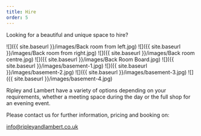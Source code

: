 ```yaml
---
title: Hire
order: 5
---
```


Looking for a beautiful and unique space to hire? 

![]({{ site.baseurl }}/images/Back room from left.jpg)
![]({{ site.baseurl }}/images/Back room from right.jpg)
![]({{ site.baseurl }}/images/Back room centre.jpg)
![]({{ site.baseurl }}/images/Back Room Board.jpg)
![]({{ site.baseurl }}/images/basement-1.jpg)
![]({{ site.baseurl }}/images/basement-2.jpg)
![]({{ site.baseurl }}/images/basement-3.jpg)
![]({{ site.baseurl }}/images/basement-4.jpg)

Ripley and Lambert have a variety of options depending on your requirements, whether a meeting space during the day or the full shop for an evening event.

Please contact us for further information, pricing and booking on:

<info@ripleyandlambert.co.uk>
